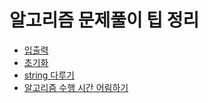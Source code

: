 # 알고리즘 문제풀이 팁 정리

- [입출력](입출력.md)
- [초기화](초기화.md)
- [string 다루기](string다루기.md)
- [알고리즘 수행 시간 어림하기](알고리즘_수행_시간_어림하기.md)
